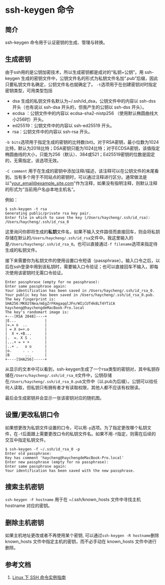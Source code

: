 # ssh-keygen 命令

## 简介
ssh-keygen 命令用于认证密钥的生成、管理与转换。

## 生成密钥
由于ssh用的是公钥加密技术，所以生成密钥都是成对的“私钥+公钥”。用 ssh-keygen 生成的密钥文件中，公钥文件名的形式为私钥文件名加“.pub”后缀，因此只要私钥文件名确定，公钥文件名也就确定了。
`-t`选项用于在创建密钥对时指定密钥类型，可用类型包括
- dsa
  生成的私钥文件名默认为~/.ssh/id_dsa，公钥文件中的内容以 ssh-dss 开头（也有说以 ssh-dsa 开头的，但我产生的公钥以 ssh-dss 开头）。
- ecdsa
  ：公钥文件中的内容以 ecdsa-sha2-nistp256 （使用默认椭圆曲线大小256时）开头。
- ed25519：公钥文件中的内容以 ssh-ed25519 开头。
- rsa：公钥文件中的内容以 ssh-rsa 开头。

`-b bits`选项用于指定生成的密钥的比特数(bit)。对于RSA密钥，最小位数为1024比特，默认为2018比特；DSA密钥只能为1024比特；对于ECDSA密钥，该值指定椭圆曲线的大小，只能为256（默认）、384或521；Ed25519密钥的位数是固定的，无需指定，该选项无效。

`-C comment` 用于在生成的密钥中添加注释/描述，该注释可以在公钥文件的末尾看到。当有多个用于不同站点的密钥时，可以通过注释进行区分。通常做法是以"your_email@example_site.com"作为注释，如果没有指明注释，则默认注释的形式为“当前用户名@本地主机名”。

例如：
```
$ ssh-keygen -t rsa
Generating public/private rsa key pair.
Enter file in which to save the key (/Users/haycheng/.ssh/id_rsa): /Users/haycheng/.ssh/id_rsa_0
```
这里询问你即将生成的**私钥**文件名，如果不输入文件路径而直接回车，则会将私钥存储在默认的`/Users/haycheng/.ssh/id_rsa`文件中。我这里输入的是`/Users/haycheng/.ssh/id_rsa_0`。也可以直接通过`-f filename`选项来指定待生成的私钥文件。

接下来需要你为私钥文件的使用设置口令短语（passphrase）。输入口令之后，以后在ssh登录中用到该私钥时，需要输入口令验证；也可以直接回车不输入，即每次使用该密钥时无需口令验证。
```
Enter passphrase (empty for no passphrase):
Enter same passphrase again:
Your identification has been saved in /Users/haycheng/.ssh/id_rsa_0.
Your public key has been saved in /Users/haycheng/.ssh/id_rsa_0.pub.
The key fingerprint is:
SHA256:MK02tNea/mEgZrFKmgaqqlJFn/WIiCUT4k8LT4YTiCA haycheng@haychengdeMacBook-Pro.local
The key's randomart image is:
+---[RSA 2048]----+
|E...             |
|=.= o  ..        |
| = X o=+.o       |
|  X +.+B...      |
|.  =. X S .      |
|...+ = + +       |
|..+ .   o o      |
|o.     . . .     |
|B       ...      |
+----[SHA256]-----+
```
从显示的文本中可以看到，ssh-keygen生成了一个rsa类型的密钥对，其中私钥存储在`/Users/haycheng/.ssh/id_rsa_0`文件中，公钥存储在`/Users/haycheng/.ssh/id_rsa_0.pub`文件中（以.pub为后缀）。公钥可以给任何人读取，但私钥只有拥有者才有读取权限，其他人都不应该有权限读。

最后会生成密钥并会显示一张该密钥对应的随机图。

## 设置/更改私钥口令
如果想更改为私钥文件设置的口令，可以用`-p`选项。为了指定更改哪个私钥文件，在`-f`后面跟上需要更改口令的私钥文件名。如果不用`-f`指定，则需在后续的交互中指定私钥文件。
```
$ ssh-keygen -f ~/.ssh/id_rsa_0 -p
Enter old passphrase:
Key has comment 'haycheng@haychengdeMacBook-Pro.local'
Enter new passphrase (empty for no passphrase):
Enter same passphrase again:
Your identification has been saved with the new passphrase.
```

## 搜索主机密钥
`ssh-keygen -F hostname` 用于在 ~/.ssh/known_hosts 文件中寻找主机 hostname 对应的密钥。

## 删除主机密钥
如果主机地址更改或者不再使用某个密钥, 可以通过`ssh-keygen -R hostname`删除 known_hosts 文件中指定主机的密钥，而不必手动在 known_hosts 文件中进行删除。

## 参考文档
1. [Linux 下 SSH 命令实例指南](https://linux.cn/article-3858-1.html)

